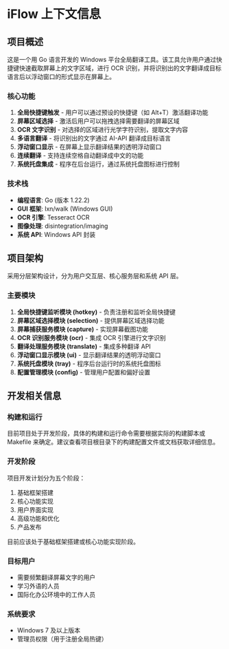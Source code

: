 # iFlow 上下文信息

## 项目概述

这是一个用 Go 语言开发的 Windows 平台全局翻译工具。该工具允许用户通过快捷键快速截取屏幕上的文字区域，进行 OCR 识别，并将识别出的文字翻译成目标语言后以浮动窗口的形式显示在屏幕上。

### 核心功能

1. **全局快捷键触发** - 用户可以通过预设的快捷键（如 Alt+T）激活翻译功能
2. **屏幕区域选择** - 激活后用户可以拖拽选择需要翻译的屏幕区域
3. **OCR 文字识别** - 对选择的区域进行光学字符识别，提取文字内容
4. **多语言翻译** - 将识别出的文字通过 AI-API 翻译成目标语言
5. **浮动窗口显示** - 在屏幕上显示翻译结果的透明浮动窗口
6. **连续翻译** - 支持连续空格自动翻译成中文的功能
7. **系统托盘集成** - 程序在后台运行，通过系统托盘图标进行控制

### 技术栈

- **编程语言**: Go (版本 1.22.2)
- **GUI 框架**: lxn/walk (Windows GUI)
- **OCR 引擎**: Tesseract OCR
- **图像处理**: disintegration/imaging
- **系统 API**: Windows API 封装

## 项目架构

采用分层架构设计，分为用户交互层、核心服务层和系统 API 层。

### 主要模块

1. **全局快捷键监听模块 (hotkey)** - 负责注册和监听全局快捷键
2. **屏幕区域选择模块 (selection)** - 提供屏幕区域选择功能
3. **屏幕捕获服务模块 (capture)** - 实现屏幕截图功能
4. **OCR 识别服务模块 (ocr)** - 集成 OCR 引擎进行文字识别
5. **翻译处理服务模块 (translate)** - 集成多种翻译 API
6. **浮动窗口显示模块 (ui)** - 显示翻译结果的透明浮动窗口
7. **系统托盘模块 (tray)** - 程序后台运行时的系统托盘图标
8. **配置管理模块 (config)** - 管理用户配置和偏好设置

## 开发相关信息

### 构建和运行

目前项目处于开发阶段，具体的构建和运行命令需要根据实际的构建脚本或 Makefile 来确定。建议查看项目根目录下的构建配置文件或文档获取详细信息。

### 开发阶段

项目开发计划分为五个阶段：
1. 基础框架搭建
2. 核心功能实现
3. 用户界面实现
4. 高级功能和优化
5. 产品发布

目前应该处于基础框架搭建或核心功能实现阶段。

### 目标用户

- 需要频繁翻译屏幕文字的用户
- 学习外语的人员
- 国际化办公环境中的工作人员

### 系统要求

- Windows 7 及以上版本
- 管理员权限（用于注册全局热键）